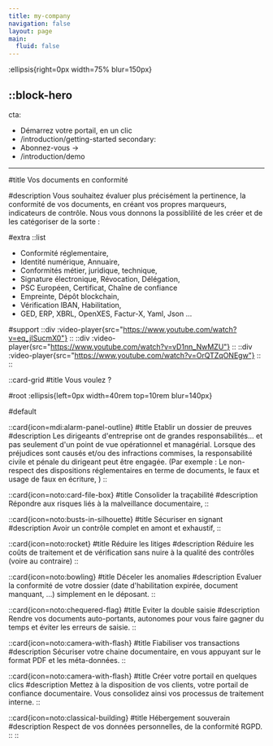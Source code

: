 ```yaml
---
title: my-company
navigation: false
layout: page
main:
  fluid: false
---
```


:ellipsis{right=0px width=75% blur=150px}

::block-hero
---
cta:
  - Démarrez votre portail, en un clic
  - /introduction/getting-started
secondary:
  - Abonnez-vous →
  - /introduction/demo
---

#title
Vos documents en conformité

#description
Vous souhaitez évaluer plus précisément la pertinence, la conformité de vos documents, en créant vos propres marqueurs, indicateurs de contrôle. Nous vous donnons la possiblilité de les créer et de les catégoriser de la sorte :


#extra
  ::list
  - Conformité réglementaire,
  - Identité numérique, Annuaire,
  - Conformités métier, juridique, technique,
  - Signature électronique, Révocation, Délégation,
  - PSC Européen, Certificat, Chaîne de confiance
  - Empreinte, Dépôt blockchain,
  - Vérification IBAN, Habilitation,
  - GED, ERP, XBRL, OpenXES, Factur-X, Yaml, Json …

#support
  ::div
    :video-player{src="https://www.youtube.com/watch?v=eq_jISucmX0"}
  ::
  ::div
    :video-player{src="https://www.youtube.com/watch?v=vD1nn_NwMZU"}
  ::
  ::div
    :video-player{src="https://www.youtube.com/watch?v=OrQTZqONEgw"}
  ::
::

::card-grid
#title
Vous voulez ?

#root
:ellipsis{left=0px width=40rem top=10rem blur=140px}

#default

  ::card{icon=mdi:alarm-panel-outline}
  #title
  Etablir un dossier de preuves
  #description
  Les dirigeants d'entreprise ont de grandes responsabilités... et pas
  seulement d'un point de vue opérationnel et managérial. Lorsque des
  préjudices sont causés et/ou des infractions commises, la responsabilité
  civile et pénale du dirigeant peut être engagée. (Par exemple : Le
  non-respect des dispositions réglementaires en terme de documents, le faux
  et usage de faux en écriture, )
  ::


  ::card{icon=noto:card-file-box}
  #title
  Consolider la traçabilité
  #description
  Répondre aux risques liés à la malveillance documentaire,
  ::

  ::card{icon=noto:busts-in-silhouette}
  #title
  Sécuriser en signant
  #description
  Avoir un contrôle complet en amont et exhaustif,
  ::


  ::card{icon=noto:rocket}
  #title
  Réduire les litiges
  #description
  Réduire les coûts de traitement et de vérification sans nuire à la
  qualité des contrôles (voire au contraire)
  ::

  ::card{icon=noto:bowling}
  #title
  Déceler les anomalies
  #description
  Evaluer la conformité de votre dossier (date d'habilitation expirée, document manquant, ...) simplement en le déposant.
  ::

  ::card{icon=noto:chequered-flag}
  #title
  Eviter la double saisie
  #description
  Rendre vos documents auto-portants, autonomes pour vous faire gagner du temps et éviter les erreurs de saisie.
  ::

  ::card{icon=noto:camera-with-flash}
  #title
  Fiabiliser vos transactions
  #description
  Sécuriser votre chaine documentaire, en vous appuyant sur le format PDF et les méta-données.
  ::

  ::card{icon=noto:camera-with-flash}
  #title
  Créer votre portail en quelques clics
  #description
  Mettez à la disposition de vos clients, votre portail de confiance documentaire. Vous consolidez ainsi vos processus de traitement interne.
  ::

  ::card{icon=noto:classical-building}
  #title
  Hébergement souverain
  #description
  Respect de vos données personnelles, de la conformité RGPD.
  ::
::

